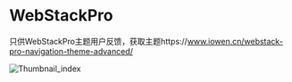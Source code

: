 # WebStackPro
只供WebStackPro主题用户反馈，获取主题https://www.iowen.cn/webstack-pro-navigation-theme-advanced/
<br/>

![Thumbnail_index](https://res.iowen.cn/wp-content/uploads/2020/01/screenshot.jpg)
